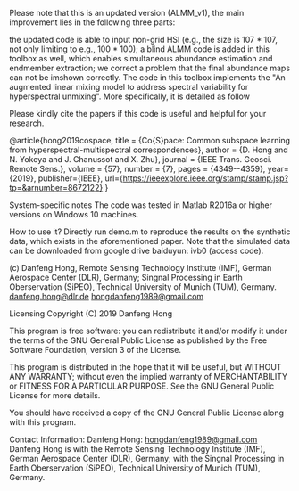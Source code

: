 Please note that this is an updated version (ALMM_v1), the main improvement lies in the following three parts:

the updated code is able to input non-grid HSI (e.g., the size is 107 * 107, not only limiting to e.g., 100 * 100);
a blind ALMM code is added in this toolbox as well, which enables simultaneous abundance estimation and endmember extraction;
we correct a problem that the final abundance maps can not be imshown correctly.
The code in this toolbox implements the "An augmented linear mixing model to address spectral variability for hyperspectral unmixing". More specifically, it is detailed as follow

Please kindly cite the papers if this code is useful and helpful for your research.

@article{hong2019cospace,
  title   = {Co{S}pace: Common subspace learning from hyperspectral-multispectral correspondences},
  author  = {D. Hong and N. Yokoya and J. Chanussot and X. Zhu},
  journal = {IEEE Trans. Geosci. Remote Sens.}, 
  volume  = {57},
  number  = {7},
  pages   = {4349--4359},
  year={2019},
  publisher={IEEE},
  url={https://ieeexplore.ieee.org/stamp/stamp.jsp?tp=&arnumber=8672122}
}
 
System-specific notes
The code was tested in Matlab R2016a or higher versions on Windows 10 machines.

How to use it?
Directly run demo.m to reproduce the results on the synthetic data, which exists in the aforementioned paper.
Note that the simulated data can be downloaded from
google drive
baiduyun: ivb0 (access code).


(c) Danfeng Hong, Remote Sensing Technology Institute (IMF), German Aerospace Center (DLR), Germany;
                              Singnal Processing in Earth Oberservation (SiPEO), Technical University of Munich (TUM), Germany.
                              danfeng.hong@dlr.de
                              hongdanfeng1989@gmail.com

Licensing
Copyright (C) 2019 Danfeng Hong

This program is free software: you can redistribute it and/or modify it under the terms of the GNU General Public License as published by the Free Software Foundation, version 3 of the License.

This program is distributed in the hope that it will be useful, but WITHOUT ANY WARRANTY; without even the implied warranty of MERCHANTABILITY or FITNESS FOR A PARTICULAR PURPOSE. See the GNU General Public License for more details.

You should have received a copy of the GNU General Public License along with this program.

Contact Information:
Danfeng Hong: hongdanfeng1989@gmail.com
Danfeng Hong is with the Remote Sensing Technology Institute (IMF), German Aerospace Center (DLR), Germany;
                            with the Singnal Processing in Earth Oberservation (SiPEO), Technical University of Munich (TUM), Germany.
